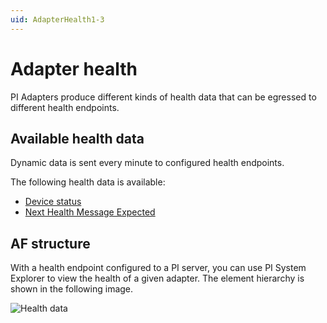 ```yaml
---
uid: AdapterHealth1-3
---
```


# Adapter health

PI Adapters produce different kinds of health data that can be egressed to different health endpoints.

## Available health data

Dynamic data is sent every minute to configured health endpoints.

The following health data is available:

- [Device status](xref:PIAdapterForRDBMSDeviceStatus)
- [Next Health Message Expected](xref:NextHealthMessageExpected1-3)

## AF structure

With a health endpoint configured to a PI server, you can use PI System Explorer to view the health of a given adapter. The element hierarchy is shown in the following image.

![Health data](../../main/v1.3/images/health-data.PNG)